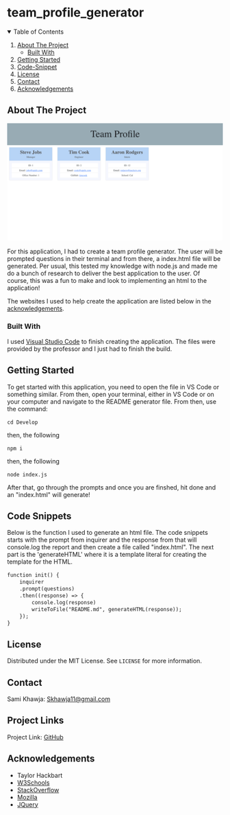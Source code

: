 # team_profile_generator

<!-- TABLE OF CONTENTS -->
<details open="open">
  <summary>Table of Contents</summary>
  <ol>
    <li>
      <a href="#about-the-project">About The Project</a>
      <ul>
        <li><a href="#built-with">Built With</a></li>
      </ul>
    </li>
    <li>
      <a href="#getting-started">Getting Started</a>
    </li>
    <li><a href="#code-snippet">Code-Snippet</a></li>
    <li><a href="#license">License</a></li>
    <li><a href="#contact">Contact</a></li>
    <li><a href="#acknowledgements">Acknowledgements</a></li>
  </ol>
</details>



<!-- ABOUT THE PROJECT -->
## About The Project

<img src="./assets/images/webpage.png" alt="Screenshot of webpage">

For this application, I had to create a team profile generator. The user will be prompted questions in their terminal and from there, a index.html file will be generated. Per usual, this tested my knowledge with node.js and made me do a bunch of research to deliver the best application to the user. Of course, this was a fun to make and look to implementing an html to the application!

The websites I used to help create the application are listed below in the <a href="#acknowledgements">acknowledgements</a>.

### Built With

I used <a href="https://code.visualstudio.com/">Visual Studio Code</a> to finish creating the application. The files were provided by the professor and I just had to finish the build.


<!-- GETTING STARTED -->
## Getting Started

To get started with this application, you need to open the file in VS Code or something similar. From then, open your terminal, either in VS Code or on your computer and navigate to the README generator file. From then, use the command:
```
cd Develop
```
then, the following
```
npm i
```
then, the following
```
node index.js
```
After that, go through the prompts and once you are finshed, hit done and an "index.html" will generate!


<!-- USAGE EXAMPLES -->
## Code Snippets

Below is the function I used to generate an html file. The code snippets starts with the prompt from inquirer and the response from that will console.log the report and then create a file called "index.html". The next part is the 'generateHTML' where it is a template literal for creating the template for the HTML.
```
function init() {
    inquirer
    .prompt(questions)
    .then((response) => {
        console.log(response)
        writeToFile("README.md", generateHTML(response));
    });
}
```


<!-- LICENSE -->
## License

Distributed under the MIT License. See `LICENSE` for more information.



<!-- CONTACT -->
## Contact
Sami Khawja: Skhawja11@gmail.com


## Project Links
Project Link: [GitHub](https://github.com/samikhawja/team_profile_generator)



<!-- ACKNOWLEDGEMENTS -->
## Acknowledgements
* Taylor Hackbart
* [W3Schools](https://www.w3schools.com/)
* [StackOverflow](https://stackoverflow.com/)
* [Mozilla](https://developer.mozilla.org/en-US/docs/Web/JavaScript)
* [JQuery](https://jquery.com/)